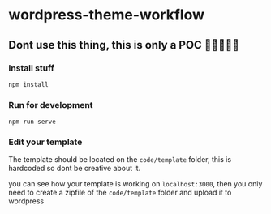 # wordpress-theme-workflow

## Dont use this thing, this is only a POC 🤢🤢🤢🤢🤢

### Install stuff

```
npm install

```


### Run for development

```
npm run serve
```

### Edit your template

The template should be located on the `code/template` folder, this is hardcoded so dont be creative about it.

you can see how your template is working on `localhost:3000`, then you only need to create a zipfile of the `code/template` folder and upload it to wordpress